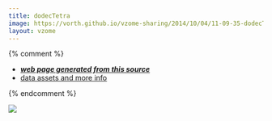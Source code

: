 ```yaml
---
title: dodecTetra
image: https://vorth.github.io/vzome-sharing/2014/10/04/11-09-35-dodecTetra/dodecTetra.png
layout: vzome
---
```


{% comment %}
 - [***web page generated from this source***][post]
 - [data assets and more info][github]

[post]: <https://vorth.github.io/vzome-sharing/2014/10/04/dodecTetra-11-09-35.html>
[github]: <https://github.com/vorth/vzome-sharing/tree/main/2014/10/04/11-09-35-dodecTetra/>
{% endcomment %}

<vzome-viewer style="width: 100%; height: 65vh;"
       src="https://vorth.github.io/vzome-sharing/2014/10/04/11-09-35-dodecTetra/dodecTetra.vZome" >
  <img src="https://vorth.github.io/vzome-sharing/2014/10/04/11-09-35-dodecTetra/dodecTetra.png" />
</vzome-viewer>
